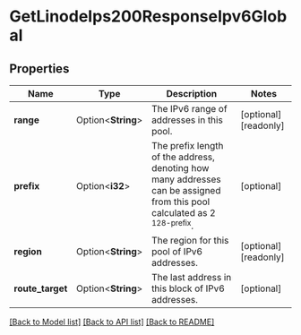 # GetLinodeIps200ResponseIpv6Global

## Properties

Name | Type | Description | Notes
------------ | ------------- | ------------- | -------------
**range** | Option<**String**> | The IPv6 range of addresses in this pool.  | [optional][readonly]
**prefix** | Option<**i32**> | The prefix length of the address, denoting how many addresses can be assigned from this pool calculated as 2 <sup>128-prefix</sup>.  | [optional]
**region** | Option<**String**> | The region for this pool of IPv6 addresses.  | [optional][readonly]
**route_target** | Option<**String**> | The last address in this block of IPv6 addresses.  | [optional]

[[Back to Model list]](../README.md#documentation-for-models) [[Back to API list]](../README.md#documentation-for-api-endpoints) [[Back to README]](../README.md)



